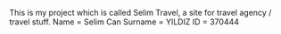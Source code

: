 This is my project which is called Selim Travel, a site for travel agency / travel stuff.
Name = Selim Can
Surname = YILDIZ
ID = 370444
